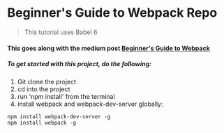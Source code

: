 # Beginner's Guide to Webpack Repo

> This tutorial uses Babel 6

#### This goes along with the medium post [Beginner's Guide to Webpack](https://medium.com/@dabit3/beginner-s-guide-to-webpack-b1f1a3638460)

##### To get started with this project, do the following:

1. Git clone the project
2. cd into the project
3. run 'npm install' from the terminal
4. install webpack and webpack-dev-server globally:
```
npm install webpack-dev-server -g
npm install webpack -g
```

